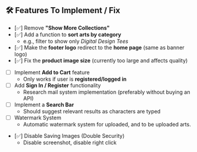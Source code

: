 ## 🛠️ Features To Implement / Fix

- [✅] Remove **"Show More Collections"**
- [✅] Add a function to **sort arts by category**
  - e.g., filter to show only _Digital Design Tees_
- [✅] Make the **footer logo** redirect to the **home page** (same as banner logo)
- [✅] Fix the **product image size** (currently too large and affects quality)
- [ ] Implement **Add to Cart** feature
  - Only works if user is **registered/logged in**
- [ ] Add **Sign In / Register** functionality
  - Research mail system implementation (preferably without buying an API)
- [ ] Implement a **Search Bar**
  - Should suggest relevant results as characters are typed
- [ ] Watermark System
  - Automatic watermark system for uploaded, and to be uploaded arts.
- [✅] Disable Saving Images (Double Security)
  - Disable screenshot, disable right click
